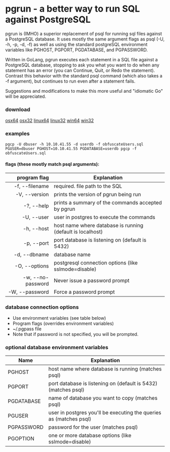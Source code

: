 # pgrun - a better way to run SQL against PostgreSQL

pgrun is (IMHO) a superior replacement of psql for running sql files against a PostgreSQL database.  It uses mostly the same argument flags as psql (-U, -h, -p, -d, -f) as well as using the standard postgreSQL environment variables like PGHOST, PGPORT, PGDATABASE, and PGPASSWORD.

Written in GoLang, pgrun executes each statement in a SQL file against a PostgreSQL database, stopping to ask you what you want to do when any statement has an error (you can Continue, Quit, or Redo the statement). Contrast this behavior with the standard psql command (which also takes a -f argument), but continues to run even after a statement fails.

Suggestions and modifications to make this more useful and "idiomatic Go" will be appreciated.

### download 
[osx64](https://github.com/joncrlsn/pgrun/raw/master/bin-osx64/pgrun "OSX 64-bit version")
[osx32](https://github.com/joncrlsn/pgrun/raw/master/bin-osx32/pgrun "OSX version")
[linux64](https://github.com/joncrlsn/pgrun/raw/master/bin-linux64/pgrun "Linux 64-bit version")
[linux32](https://github.com/joncrlsn/pgrun/raw/master/bin-linux32/pgrun "Linux version")
[win64](https://github.com/joncrlsn/pgrun/raw/master/bin-win64/pgrun.exe "Windows 64-bit version")
[win32](https://github.com/joncrlsn/pgrun/raw/master/bin-win32/pgrun.exe "Windows version")


### examples
	pgcp -U dbuser -h 10.10.41.55 -d userdb -f obfuscateUsers.sql
	PGUSER=dbuser PGHOST=10.10.41.55 PGDATABASE=userdb pgcp -f obfuscateUsers.sql

#### flags (these mostly match psql arguments):
program flag         | Explanation
-------------------: | -------------
  -f, --filename     | required. file path to the SQL
  -V, --version      | prints the version of pgrun being run
  -?, --help         | prints a summary of the commands accepted by pgrun
  -U, --user         | user in postgres to execute the commands
  -h, --host         | host name where database is running (default is localhost)
  -p, --port         | port database is listening on (default is 5432)
  -d, --dbname       | database name
  -O, --options      | postgresql connection options (like sslmode=disable)
  -w, --no-password  | Never issue a password prompt
  -W, --password     | Force a password prompt

### database connection options

  * Use environment variables (see table below)
  * Program flags (overrides environment variables)
  * ~/.pgpass file
  * Note that if password is not specified, you will be prompted.

### optional database environment variables

Name       | Explanation
---------  | -----------
PGHOST     | host name where database is running (matches psql)
PGPORT     | port database is listening on (default is 5432) (matches psql)
PGDATABASE | name of database you want to copy (matches psql)
PGUSER     | user in postgres you'll be executing the queries as (matches psql)
PGPASSWORD | password for the user (matches psql)
PGOPTION   | one or more database options (like sslmode=disable)
